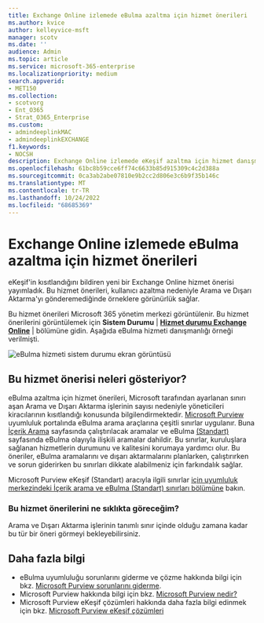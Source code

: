 ```yaml
---
title: Exchange Online izlemede eBulma azaltma için hizmet önerileri
ms.author: kvice
author: kelleyvice-msft
manager: scotv
ms.date: ''
audience: Admin
ms.topic: article
ms.service: microsoft-365-enterprise
ms.localizationpriority: medium
search.appverid:
- MET150
ms.collection:
- scotvorg
- Ent_O365
- Strat_O365_Enterprise
ms.custom:
- admindeeplinkMAC
- admindeeplinkEXCHANGE
f1.keywords:
- NOCSH
description: Exchange Online izlemede eKeşif azaltma için hizmet danışmanları hakkında bilgi edinin.
ms.openlocfilehash: 61bc8b59cce6ff74c6633b85d915309c4c2d388a
ms.sourcegitcommit: 0ca3ab2abe07810e9b2cc2d806e3c6b9f35b146c
ms.translationtype: MT
ms.contentlocale: tr-TR
ms.lasthandoff: 10/24/2022
ms.locfileid: "68685369"
---
```

# <a name="service-advisories-for-ediscovery-throttling-in-exchange-online-monitoring"></a>Exchange Online izlemede eBulma azaltma için hizmet önerileri

eKeşif'in kısıtlandığını bildiren yeni bir Exchange Online hizmet önerisi yayımladık. Bu hizmet önerileri, kullanıcı azaltma nedeniyle Arama ve Dışarı Aktarma'yı gönderemediğinde örneklere görünürlük sağlar.

Bu hizmet önerileri Microsoft 365 yönetim merkezi görüntülenir. Bu hizmet önerilerini görüntülemek için **Sistem Durumu**  |  **[Hizmet durumu Exchange Online](https://go.microsoft.com/fwlink/p/?linkid=842900)** |  bölümüne gidin. Aşağıda eBulma hizmeti danışmanlığı örneği verilmişti.

![eBulma hizmeti sistem durumu ekran görüntüsü](../media/ediscovery-service-health.jpg)

## <a name="what-does-this-service-advisory-indicate"></a>Bu hizmet önerisi neleri gösteriyor?

eBulma azaltma için hizmet önerileri, Microsoft tarafından ayarlanan sınırı aşan Arama ve Dışarı Aktarma işlerinin sayısı nedeniyle yöneticileri kiracılarının kısıtlandığı konusunda bilgilendirmektedir. [Microsoft Purview](/compliance/index.yml) uyumluluk portalında eBulma arama araçlarına çeşitli sınırlar uygulanır. Buna [İçerik Arama](/compliance/search-for-content) sayfasında çalıştırılacak aramalar ve eBulma [(Standart)](/compliance/get-started-core-ediscovery) sayfasında eBulma olayıyla ilişkili aramalar dahildir. Bu sınırlar, kuruluşlara sağlanan hizmetlerin durumunu ve kalitesini korumaya yardımcı olur. Bu öneriler, eBulma aramalarını ve dışarı aktarmalarını planlarken, çalıştırırken ve sorun giderirken bu sınırları dikkate alabilmeniz için farkındalık sağlar.

Microsoft Purview eKeşif (Standart) aracıyla ilgili sınırlar [için uyumluluk merkezindeki İçerik arama ve eBulma (Standart) sınırları bölümüne](/compliance/limits-for-content-search?viewFallbackFrom=o365-worldwide%20for%20service%20limits) bakın.

### <a name="how-often-will-i-see-these-service-advisories"></a>Bu hizmet önerilerini ne sıklıkta göreceğim?

Arama ve Dışarı Aktarma işlerinin tanımlı sınır içinde olduğu zamana kadar bu tür bir öneri görmeyi bekleyebilirsiniz.

## <a name="more-information"></a>Daha fazla bilgi

- eBulma uyumluluğu sorunlarını giderme ve çözme hakkında bilgi için bkz. [Microsoft Purview sorunlarını giderme](/troubleshoot/microsoft-365-compliance-welcome).
- Microsoft Purview hakkında bilgi için bkz. [Microsoft Purview nedir?](/purview/purview)
- Microsoft Purview eKeşif çözümleri hakkında daha fazla bilgi edinmek için bkz. [Microsoft Purview eKeşif çözümleri](/compliance/ediscovery)
